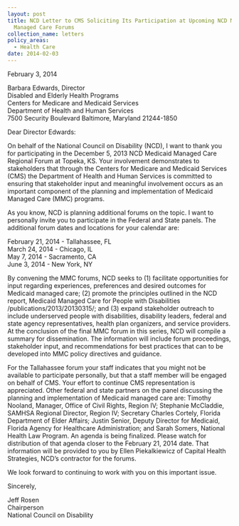 ```yaml
---
layout: post
title: NCD Letter to CMS Soliciting Its Participation at Upcoming NCD Medicaid
  Managed Care Forums
collection_name: letters
policy_areas:
  - Health Care
date: 2014-02-03
---
```

February 3, 2014

Barbara Edwards, Director\
Disabled and Elderly Health Programs\
Centers for Medicare and Medicaid Services\
Department of Health and Human Services\
7500 Security Boulevard Baltimore, Maryland 21244-1850

Dear Director Edwards:

On behalf of the National Council on Disability (NCD), I want to thank you for participating in the December 5, 2013 NCD Medicaid Managed Care Regional Forum at Topeka, KS. Your involvement demonstrates to stakeholders that through the Centers for Medicare and Medicaid Services (CMS) the Department of Health and Human Services is committed to ensuring that stakeholder input and meaningful involvement occurs as an important component of the planning and implementation of Medicaid Managed Care (MMC) programs.

As you know, NCD is planning additional forums on the topic. I want to personally invite you to participate in the Federal and State panels. The additional forum dates and locations for your calendar are:

February 21, 2014 - Tallahassee, FL\
March 24, 2014 - Chicago, IL\
May 7, 2014 - Sacramento, CA\
June 3, 2014 - New York, NY

By convening the MMC forums, NCD seeks to (1) facilitate opportunities for input regarding experiences, preferences and desired outcomes for Medicaid managed care; (2) promote the principles outlined in the NCD report, Medicaid Managed Care for People with Disabilities /publications/2013/20130315/; and (3) expand stakeholder outreach to include underserved people with disabilities, disability leaders, federal and state agency representatives, health plan organizers, and service providers. At the conclusion of the final MMC forum in this series, NCD will compile a summary for dissemination. The information will include forum proceedings, stakeholder input, and recommendations for best practices that can to be developed into MMC policy directives and guidance.

For the Tallahassee forum your staff indicates that you might not be available to participate personally, but that a staff member will be engaged on behalf of CMS. Your effort to continue CMS representation is appreciated. Other federal and state partners on the panel discussing the planning and implementation of Medicaid managed care are: Timothy Nooland, Manager, Office of Civil Rights, Region IV; Stephanie McCladdie, SAMHSA Regional Director, Region IV; Secretary Charles Cortely, Florida Department of Elder Affairs; Justin Senior, Deputy Director for Medicaid, Florida Agency for Healthcare Administration; and Sarah Somers, National Health Law Program. An agenda is being finalized. Please watch for distribution of that agenda closer to the February 21, 2014 date. That information will be provided to you by Ellen Piekalkiewicz of Capital Health Strategies, NCD’s contractor for the forums.

We look forward to continuing to work with you on this important issue.

Sincerely,

Jeff Rosen\
Chairperson\
National Council on Disability